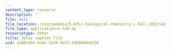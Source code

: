 ```yaml
---
content_type: resource
description: ''
file: null
file_location: /coursemedia/5-07sc-biological-chemistry-i-fall-2013/a280c664ec8c5239bbf224b80b8ed258_gbOyppJ9OK4.vtt
file_type: application/x-subrip
resourcetype: Other
title: 3play caption file
uid: a280c664-ec8c-5239-bbf2-24b80b8ed258
---
```

